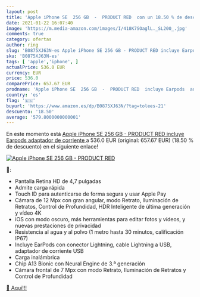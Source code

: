 ```yaml
---
layout: post
title: 'Apple iPhone SE  256 GB  -  PRODUCT RED  con un 18.50 % de descuento'
date: 2021-01-22 16:07:40
image: 'https://m.media-amazon.com/images/I/418K7SOaglL._SL200_.jpg'
comments: true
category: ofertas
author: ring
slug: 'B0875XJ63N-es Apple iPhone SE 256 GB - PRODUCT RED incluye Earpods...'
sku: 'B0875XJ63N-es'
tags: [ 'apple','iphone', ]
actualPrice: 536.0 EUR
currency: EUR
price: 536.0
comparePrice: 657.67 EUR
prodname: 'Apple iPhone SE  256 GB  -  PRODUCT RED  incluye Earpods  adaptador de corriente '
country: 'es'
flag: '🇪🇸'
buyurl: 'https://www.amazon.es/dp/B0875XJ63N/?tag=tolees-21'
descuento: '18.50'
average: '579.8000000000001'
---
```


En este momento está [Apple iPhone SE  256 GB  -  PRODUCT RED  incluye Earpods  adaptador de corriente ](https://www.amazon.es/dp/B0875XJ63N/?tag=tolees-21) a 536.0 EUR (original: 657.67 EUR) (18.50 %  de descuento) en el siguiente enlace!

[![Apple iPhone SE  256 GB  -  PRODUCT RED ](https://m.media-amazon.com/images/I/418K7SOaglL._SL200_.jpg)](https://www.amazon.es/dp/B0875XJ63N/?tag=tolees-21)

🔎:

- Pantalla Retina HD de 4,7 pulgadas
- Admite carga rápida
- Touch ID para autenticarse de forma segura y usar Apple Pay
- Cámara de 12 Mpx con gran angular, modo Retrato, Iluminación de Retratos, Control de Profundidad, HDR Inteligente de última generación y vídeo 4K
- iOS con modo oscuro, más herramientas para editar fotos y vídeos, y nuevas prestaciones de privacidad
- Resistencia al agua y al polvo (1 metro hasta 30 minutos, calificación IP67)
- Incluye EarPods con conector Lightning, cable Lightning a USB, adaptador de corriente USB
- Carga inalámbrica
- Chip A13 Bionic con Neural Engine de 3.ª generación
- Cámara frontal de 7 Mpx con modo Retrato, Iluminación de Retratos y Control de Profundidad

[🛒 Aquí!!!](https://www.amazon.es/dp/B0875XJ63N/?tag=tolees-21)
